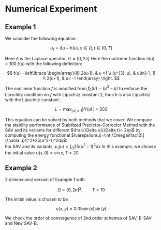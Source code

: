 # Numerical Experiment
## Example 1

We consider the following equation:

$$ u_t = \Delta u - h(u),x\in\Omega,t\in[0,T] $$

Here $\Delta$ is the Laplace operator. $\Omega=[0,2\pi]$
Here the nonlinear function $h(u)=100\ f(u)$ with the following definition:

$$
f(u) =\left\lbrace  
    \begin{array}{ll}
     2(u-1),    & u >1 \\
     (u^{3}-u), & u\in[-1, 1] \\
     2(u+1),    & u< -1
    \end{array}
    \right.
$$

The nonlinear function $f$ is modified from $f_0(u)=(u^3-u)$ to enforce the Lipschitz condition on $f$ with Lipschitz constant $2$, thus $h$ is also Lipschitz with the Lipschitz constant:

$$
    \begin{equation*}L=\max_{|u|\leq1}|h'(u)|=200\end{equation*}
$$

This equation can be solved by both methods that we cover. We compare the stability performance of Stabilized Predictor-Corrector Method with the SAV and its variants for different $\frac{\Delta x}{\Delta t}= 2\pi$ by computing the energy functional $\varepsilon(u)=\int_\Omega\frac12\|{\nabla u}\|^2+25(u^2-1)^2dx$:\
For SAV and its variants, $\varepsilon_1(u) = \int_\Omega25(u^2-1)^2dx$
In this example, we choose the initial value $u(x,0) = \sin x,T=20$

## Example 2
2 dimensional version of Example 1 with 

$$
\Omega = [0,2\pi]^2,\qquad T = 10
$$

The initial value is chosen to be 

$$u(x,y) = 0.05\sin (x)\sin (y)$$

We check the order of convergence of 2nd order schemes of SAV, E-SAV and New SAV-B.
